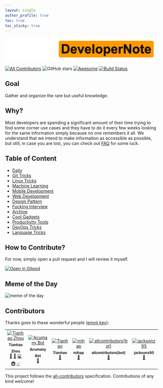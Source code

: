 ```yaml
---
layout: single
author_profile: true
toc: true
toc_sticky: true
---
```


![logo](./asset/logo/logo_pornhub_style_transparent.png)

[![All Contributors](https://img.shields.io/badge/all_contributors-6-orange.svg?style=flat-square)](#contributors)
![GitHub stars](https://img.shields.io/github/stars/tianhaoz95/developer-note?style=social)
[![Awesome](https://cdn.rawgit.com/sindresorhus/awesome/d7305f38d29fed78fa85652e3a63e154dd8e8829/media/badge.svg)](https://github.com/sindresorhus/awesome)
[![Build Status](https://travis-ci.org/tianhaoz95/developer-note.svg?branch=master)](https://travis-ci.org/tianhaoz95/developer-note)

## Goal

Gather and organize the rare but useful knowledge.

## Why?

Most developers are spending a significant amount of their time trying to find some corner use cases and they have to do it every few weeks looking for the same information simply because no one remembers it all. We understand that we intend to make information as accessible as possible, but still, in case you are lost, you can check out [FAQ](./faq/README.md) for some luck.

## Table of Content

* [Daily](./daily/README.md)
* [Git Tricks](./git-tricks/README.md)
* [Linux Tricks](./linux-tricks/README.md)
* [Machine Learning](./machine-learning/README.md)
* [Mobile Development](./mobile-development/README.md)
* [Web Development](./web-development/README.md)
* [Design Pattern](./design-pattern/README.md)
* [Fucking Interview](./fucking-interview/README.md)
* [Archive](./archive/README.md)
* [Cool Gadgets](./cool-gadgets/README.md)
* [Productivity Tools](./productivity-tools/README.md)
* [DevOps Tricks](./dev-ops-tricks/README.md)
* [Language Tricks](./language-tricks/README.md)

## How to Contribute?

For now, simply open a pull request and I will review it myself.

[![Open in Gitpod](https://gitpod.io/button/open-in-gitpod.svg)](https://gitpod.io/#https://github.com/tianhaoz95/developer-note)

## Meme of the Day

![meme of the day](https://media.giphy.com/media/gHWaAs1YM1jmnp6bLB/giphy.gif)

## Contributors

Thanks goes to these wonderful people ([emoji key](https://allcontributors.org/docs/en/emoji-key)):

<!-- ALL-CONTRIBUTORS-LIST:START - Do not remove or modify this section -->
<!-- prettier-ignore -->
<table><tr><td align="center"><a href="http://tianhaoz95.github.io"><img src="https://avatars3.githubusercontent.com/u/16887772?v=4" width="100px;" alt="Tianhao Zhou"/><br /><sub><b>Tianhao Zhou</b></sub></a><br /><a href="#question-tianhaoz95" title="Answering Questions">💬</a> <a href="#design-tianhaoz95" title="Design">🎨</a> <a href="https://github.com/tianhaoz95/developer-note/commits?author=tianhaoz95" title="Code">💻</a> <a href="#infra-tianhaoz95" title="Infrastructure (Hosting, Build-Tools, etc)">🚇</a> <a href="#tutorial-tianhaoz95" title="Tutorials">✅</a></td><td align="center"><a href="https://acumanybot.github.io"><img src="https://avatars1.githubusercontent.com/u/46615080?v=4" width="100px;" alt="Acumany Bot"/><br /><sub><b>Acumany Bot</b></sub></a><br /><a href="#maintenance-AcumanyBot" title="Maintenance">🚧</a></td><td align="center"><a href="http://www.xilinx.com"><img src="https://avatars2.githubusercontent.com/u/43861455?v=4" width="100px;" alt="Tianhao"/><br /><sub><b>Tianhao</b></sub></a><br /><a href="#maintenance-tianhaoz95-xilinx" title="Maintenance">🚧</a></td><td align="center"><a href="https://github.com/emzak208"><img src="https://avatars3.githubusercontent.com/u/27669432?v=4" width="100px;" alt="mihap"/><br /><sub><b>mihap</b></sub></a><br /><a href="#design-emzak208" title="Design">🎨</a></td><td align="center"><a href="https://github.com/all-contributors/all-contributors-bot"><img src="https://avatars3.githubusercontent.com/u/46843839?v=4" width="100px;" alt="allcontributors[bot]"/><br /><sub><b>allcontributors[bot]</b></sub></a><br /><a href="#design-allcontributors" title="Design">🎨</a></td><td align="center"><a href="https://github.com/jacksonz95"><img src="https://avatars3.githubusercontent.com/u/52368981?v=4" width="100px;" alt="jacksonz95"/><br /><sub><b>jacksonz95</b></sub></a><br /><a href="#design-jacksonz95" title="Design">🎨</a></td></tr></table>

<!-- ALL-CONTRIBUTORS-LIST:END -->

This project follows the [all-contributors](https://github.com/all-contributors/all-contributors) specification. Contributions of any kind welcome!
